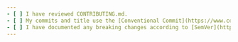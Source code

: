 ```yaml
---
- [ ] I have reviewed CONTRIBUTING.md.
- [ ] My commits and title use the [Conventional Commit](https://www.conventionalcommits.org/en/v1.0.0/) format.
- [ ] I have documented any breaking changes according to [SemVer](https://semver.org/).
---
```

